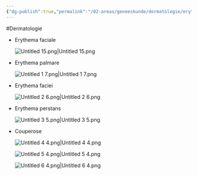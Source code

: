 ```yaml
---
{"dg-publish":true,"permalink":"/02-areas/geneeskunde/dermatologie/erythromateuze-dermatosen/","noteIcon":"","created":"2024-11-24T10:55:01.796+01:00","updated":"2024-12-31T16:51:46.717+01:00"}
---
```


#Dermatologie 

- Erythema faciale
    
    ![Untitled 15.png|Untitled 15.png](/img/user/05%20Toolkit/Files/Untitled%2015.png)
    
- Erythema palmare
    
    ![Untitled 1 7.png|Untitled 1 7.png](/img/user/05%20Toolkit/Files/Untitled%201%207.png)
    
- Erythema faciei
    
    ![Untitled 2 6.png|Untitled 2 6.png](/img/user/05%20Toolkit/Files/Untitled%202%206.png)
    
- Erythema perstans
    
    ![Untitled 3 5.png|Untitled 3 5.png](/img/user/05%20Toolkit/Files/Untitled%203%205.png)
    
- Couperose
    
    ![Untitled 4 4.png|Untitled 4 4.png](/img/user/05%20Toolkit/Files/Untitled%204%204.png)
    
    ![Untitled 5 4.png|Untitled 5 4.png](/img/user/05%20Toolkit/Files/Untitled%205%204.png)
    
    ![Untitled 6 4.png|Untitled 6 4.png](/img/user/05%20Toolkit/Files/Untitled%206%204.png)